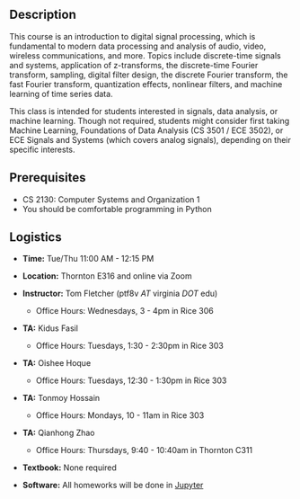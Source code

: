 ## Description

This course is an introduction to digital signal processing, which is
fundamental to modern data processing and analysis of audio, video, wireless
communications, and more. Topics include discrete-time signals and systems,
application of z-transforms, the discrete-time Fourier transform, sampling,
digital filter design, the discrete Fourier transform, the fast Fourier
transform, quantization effects, nonlinear filters, and machine learning of time
series data.

This class is intended for students interested in signals, data
analysis, or machine learning. Though not required, students might consider
first taking Machine Learning, Foundations of Data Analysis (CS 3501 / ECE
3502), or ECE Signals and Systems (which covers analog signals), depending on
their specific interests.


## Prerequisites
* CS 2130: Computer Systems and Organization 1
* You should be comfortable programming in Python

## Logistics

* **Time:** Tue/Thu 11:00 AM - 12:15 PM
* **Location:** Thornton E316 and online via Zoom
* **Instructor:** Tom Fletcher (ptf8v *AT* virginia *DOT* edu)
  - Office Hours: Wednesdays, 3 - 4pm in Rice 306
* **TA:** Kidus Fasil
  - Office Hours: Tuesdays, 1:30 - 2:30pm in Rice 303
* **TA:** Oishee Hoque
  - Office Hours: Tuesdays, 12:30 - 1:30pm in Rice 303
* **TA:** Tonmoy Hossain
  - Office Hours: Mondays, 10 - 11am in Rice 303
* **TA:** Qianhong Zhao
  - Office Hours: Thursdays, 9:40 - 10:40am in Thornton C311

* **Textbook:** None required
* **Software:** All homeworks will be done in [Jupyter](https://jupyter.org)
